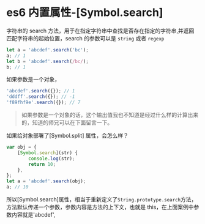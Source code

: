 <!-- Date: 2018-06-29 17:35 -->

# es6 内置属性-[Symbol.search]

字符串的 search 方法，用于在指定字符串中查找是否存在指定的字符串,并返回匹配字符串的起始位置，search 的参数可以是 `string` 或者 `regexp`

```js
let a = 'abcdef'.search('bc');
a; // 1
let b = 'abcdef'.search(/bc/);
b; // 1
```

如果参数是一个对象，

```js
'abcdef'.search({}); // 1
'dddff'.search({}); // -1
'f89fhf9e'.search({}); // 7
```

> 如果参数是一个对象的话，这个输出值我也不知道是经过什么样的计算出来的，知道的师兄可以在下面留言一下。

如果给对象部署了[Symbol.split] 属性，会怎么样？

```js
var obj = {
    [Symbol.search](str) {
        console.log(str);
        return 10;
    },
};
let a = 'abcdef'.search(obj);
a; // 10
```

所以[Symbol.search]属性，相当于重新定义了`String.prototype.search`方法， 方法默认传递一个参数，参数内容是方法的上下文，也就是 this，在上面案例中参数内容就是'abcdef',
